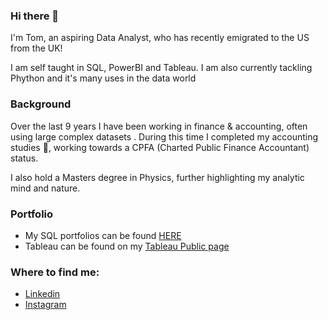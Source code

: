 ### Hi there 👋

I'm Tom, an aspiring Data Analyst, who has recently emigrated to the US from the UK! 

I am self taught in SQL, PowerBI and Tableau. I am also currently tackling Phython and it's many uses in the data world

### Background

Over the last 9 years I have been working in finance & accounting, often using large complex datasets . During this time I completed my accounting studies :book:, working towards a CPFA (Charted Public Finance Accountant) status.

I also hold a Masters degree in Physics, further highlighting my analytic mind and nature.

### Portfolio

- My SQL portfolios can be found [HERE](https://github.com/TJBRocker/SQL-Portfolio)
- Tableau can be found on my [Tableau Public page](https://public.tableau.com/app/profile/thomas.brookes)

### Where to find me:
- [Linkedin](https://www.linkedin.com/in/thomas-brookes-28168b67/)
- [Instagram](https://www.instagram.com/tomjbr/)
